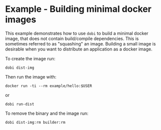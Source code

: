 
# Example - Building minimal docker images

This example demonstrates how to use ``dobi`` to build a minimal docker image,
that does not contain build/compile dependencies. This is sometimes referred
to as "squashing" an image. Building a small image is desirable when you want to
distribute an application as a docker image.

To create the image run:

    dobi dist-img

Then run the image with:

    docker run -ti --rm example/hello:$USER

or

    dobi run-dist


To remove the binary and the image run:

    dobi dist-img:rm builder:rm
